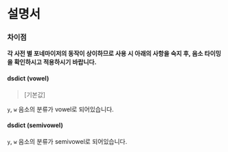 # 설명서

### 차이점

**각 사전 별 포네마이저의 동작이 상이하므로 사용 시 아래의 사항을 숙지 후, 음소 타이밍을 확인하시고 적용하시기 바랍니다.**

#### dsdict (vowel)
> [기본값]

`y`, `w` 음소의 분류가 vowel로 되어있습니다.

#### dsdict (semivowel)

`y`, `w` 음소의 분류가 semivowel로 되어있습니다.
